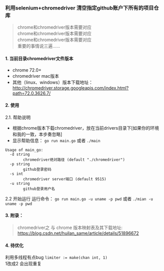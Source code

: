 ### 利用selenium+chromedriver 清空指定github账户下所有的项目仓库

> chrome和chromedriver版本需要对应  
> chrome和chromedriver版本需要对应  
> chrome和chromedriver版本需要对应  
>重要的事情说三遍......

#### 1. 当前目录chromedriver文件版本
* chrome  72.0+
* chromedriver mac版本
* 其他（linux、windows）版本下载地址：http://chromedriver.storage.googleapis.com/index.html?path=72.0.3626.7/


#### 2. 使用
2.1. 帮助说明
* 根据chrome版本下载chromedriver，放在当前drivers目录下[如果你的环境和我的一致，本步奏忽略]
* 显示帮助信息： `go run main.go` 或者 `./main`
```shell
Usage of main_go:
  -d string
    	chromedriver绝对路径 (default "./chromedriver")
  -p string
    	github登录密码
  -s int
    	chromedriver server端口 (default 9515)
  -u string
    	github登录用户名
```

2.2 开始运行
运行命令： `go run main.go -u uname -p pwd`
或者 `./mian -u uname -p pwd`

#### 3. 附录：
> chromedriver之 与 chrome 版本映射表及其下载地址:
https://blog.csdn.net/huilan_same/article/details/51896672



#### 4. 待优化
利用多线程有点bug
`limiter := make(chan int, 1)`  
1改成2 会出现重复
